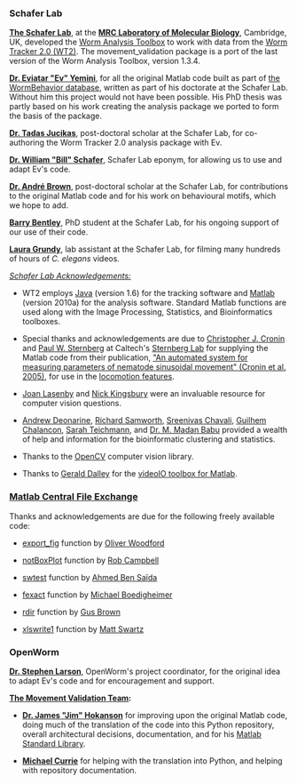 ### Schafer Lab ###

**[The Schafer Lab](http://www2.mrc-lmb.cam.ac.uk/groups/wschafer/)**, at the **[MRC Laboratory of Molecular Biology](http://www2.mrc-lmb.cam.ac.uk/)**, Cambridge, UK, developed the [Worm Analysis Toolbox](http://www.mrc-lmb.cam.ac.uk/wormtracker/index.php?action=analysis) to work with data from the [Worm Tracker 2.0 (WT2)](http://www.mrc-lmb.cam.ac.uk/wormtracker/).  The movement_validation package is a port of the last version of the Worm Analysis Toolbox, version 1.3.4.

[**Dr. Eviatar "Ev" Yemini**](https://sites.google.com/site/openarchitecture1/3-contributors-and-syntax/ev-yemini), for all the original Matlab code built as part of [the WormBehavior database](http://wormbehavior.mrc-lmb.cam.ac.uk/), written as part of his doctorate at the Schafer Lab.  Without him this project would not have been possible.  His PhD thesis was partly based on his work creating the analysis package we ported to form the basis of the package.

[**Dr. Tadas Jucikas**](https://www.linkedin.com/in/tjucikas), post-doctoral scholar at the Schafer Lab, for co-authoring the Worm Tracker 2.0 analysis package with Ev.

[**Dr. William "Bill" Schafer**](http://www2.mrc-lmb.cam.ac.uk/group-leaders/n-to-s/william-schafer/), Schafer Lab eponym, for allowing us to use and adapt Ev's code.

[**Dr. André Brown**](http://www2.mrc-lmb.cam.ac.uk/groups/wschafer/people2.html), post-doctoral scholar at the Schafer Lab, for contributions to the original Matlab code and for his work on behavioural motifs, which we hope to add.

[**Barry Bentley**](http://www.neuroscience.cam.ac.uk/directory/profile.php?bb421), PhD student at the Schafer Lab, for his ongoing support of our use of their code.

[**Laura Grundy**](http://www2.mrc-lmb.cam.ac.uk/group-leaders/n-to-s/william-schafer/), lab assistant at the Schafer Lab, for filming many hundreds of hours of *C. elegans* videos.

*[Schafer Lab Acknowledgements:](https://github.com/openworm/SegWorm/blob/master/Worms/Printing/methodsTIF.m#L1514)*

- WT2 employs [Java](http://en.wikipedia.org/wiki/Java_(programming_language)) (version 1.6) for the tracking software and [Matlab](http://www.mathworks.com/products/matlab/) (version 2010a) for the analysis software. Standard Matlab functions are used along with the Image Processing, Statistics, and Bioinformatics toolboxes.

- Special thanks and acknowledgements are due to [Christopher J. Cronin](http://wormlab.caltech.edu/members/pictures/IMG_0084.jpg) and [Paul W. Sternberg](http://wormlab.caltech.edu/members/paul.html) at Caltech's [Sternberg Lab](http://wormlab.caltech.edu/) for supplying the Matlab code from their publication, ["An automated system for measuring parameters of nematode sinusoidal movement" (Cronin et al. 2005)](http://www.ncbi.nlm.nih.gov/pubmed/15698479), for use in the [locomotion features](https://github.com/openworm/movement_validation/blob/master/documentation/Yemini%20Supplemental%20Data/Locomotion.md).

- [Joan Lasenby](http://www-sigproc.eng.cam.ac.uk/Main/JL) and [Nick Kingsbury](http://www-sigproc.eng.cam.ac.uk/Main/NGK) were an invaluable resource for computer vision questions.

- [Andrew Deonarine](http://www.immunology.cam.ac.uk/directory/adeonari@mrc-lmb.cam.ac.uk), [Richard Samworth](http://www.statslab.cam.ac.uk/~rjs57/), [Sreenivas Chavali](http://www.wolfson.cam.ac.uk/people/dr-sreenivas-chavali), [Guilhem Chalancon](http://www.mrc-lmb.cam.ac.uk/genomes/guilhem/), [Sarah Teichmann](http://www.ebi.ac.uk/about/people/sarah-teichmann), and [Dr. M. Madan Babu](http://mbgroup.mrc-lmb.cam.ac.uk/about-m-madan/) provided a wealth of help and information for the bioinformatic clustering and statistics. 

- Thanks to the [OpenCV](http://opencv.org/) computer vision library.

- Thanks to [Gerald Dalley](http://people.csail.mit.edu/dalleyg/) for the [videoIO toolbox for Matlab](http://sourceforge.net/projects/videoio/).

### [Matlab Central File Exchange](http://www.mathworks.com/matlabcentral/fileexchange/) ###

Thanks and acknowledgements are due for the following freely available code:

- [export\_fig](https://github.com/ojwoodford/export_fig) function by [Oliver Woodford](https://github.com/ojwoodford)

- [notBoxPlot](http://www.mathworks.com/matlabcentral/fileexchange/26508-notboxplot-alternative-to-box-plots) function by [Rob Campbell](http://www.mathworks.ca/matlabcentral/fileexchange/authors/49773)

- [swtest](http://www.mathworks.com/matlabcentral/fileexchange/13964-shapiro-wilk-and-shapiro-francia-normality-tests) function by [Ahmed Ben Saïda](http://www.mathworks.com/matlabcentral/fileexchange/authors/27181)

- [fexact](http://www.mathworks.com/matlabcentral/fileexchange/22550-fisher-s-exact-test) function by [Michael Boedigheimer](https://www.linkedin.com/profile/view?id=155041881)

- [rdir](http://www.mathworks.com/matlabcentral/fileexchange/19550-recursive-directory-listing) function by [Gus Brown](http://www.mathworks.gr/matlabcentral/fileexchange/authors/30177)

- [xlswrite1](http://www.mathworks.com/matlabcentral/fileexchange/10465-xlswrite1) function by [Matt Swartz](http://www.mathworks.com/matlabcentral/fileexchange/authors/22868)


### OpenWorm ###

[**Dr. Stephen Larson**](https://github.com/slarson), OpenWorm's project coordinator, for the original idea to adapt Ev's code and for encouragement and support.

**[The Movement Validation Team](https://github.com/orgs/openworm/teams/movement-validation):**

- [**Dr. James "Jim" Hokanson**](https://github.com/JimHokanson) for improving upon the original Matlab code, doing much of the translation of the code into this Python repository, overall architectural decisions, documentation, and for his [Matlab Standard Library](https://github.com/JimHokanson/matlab_standard_library).

- [**Michael Currie**](https://github.com/MichaelCurrie) for helping with the translation into Python, and helping with repository documentation.
